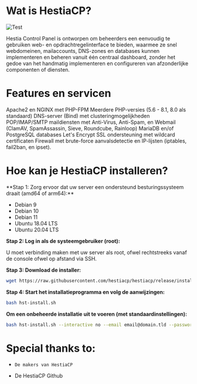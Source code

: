 <h1> Wat is HestiaCP? </h1>

![Test](https://camo.githubusercontent.com/7b2c9babb427264c2ea1e839df416840ad60baf5aa516146d804903520c540c6/68747470733a2f2f68657374696163702e636f6d2f696d672f73637265656e5f4865737469615365727665722d6461726b2e706e67)



Hestia Control Panel is ontworpen om beheerders een eenvoudig te gebruiken web- en opdrachtregelinterface te bieden, waarmee ze snel webdomeinen, mailaccounts, DNS-zones en databases kunnen implementeren en beheren vanuit één centraal dashboard, zonder het gedoe van het handmatig implementeren en configureren van afzonderlijke componenten of diensten.

<h1> Features en servicen </h1>

Apache2 en NGINX met PHP-FPM
Meerdere PHP-versies (5.6 - 8.1, 8.0 als standaard)
DNS-server (Bind) met clusteringmogelijkheden
POP/IMAP/SMTP maildiensten met Anti-Virus, Anti-Spam, en Webmail (ClamAV, SpamAssassin, Sieve, Roundcube, Rainloop)
MariaDB en/of PostgreSQL databases
Let's Encrypt SSL ondersteuning met wildcard certificaten
Firewall met brute-force aanvalsdetectie en IP-lijsten (iptables, fail2ban, en ipset).

<h1> Hoe kan je HestiaCP installeren? </h1>
**Stap 1: Zorg ervoor dat uw server een ondersteund besturingssysteem draait (amd64 of arm64):**

  * Debian 9
  * Debian 10
  * Debian 11
  * Ubuntu 18.04 LTS
  * Ubuntu 20.04 LTS

**Stap 2: Log in als de systeemgebruiker (root):**

U moet verbinding maken met uw server als root, ofwel rechtstreeks vanaf de console ofwel op afstand via SSH.

**Stap 3: Download de installer:**
```bash
wget https://raw.githubusercontent.com/hestiacp/hestiacp/release/install/hst-install.sh
```
**Stap 4: Start het installatieprogramma en volg de aanwijzingen:**
```bash
bash hst-install.sh
```
**Om een onbeheerde installatie uit te voeren (met standaardinstellingen):**
```bash
bash hst-install.sh --interactive no --email email@domain.tld --password p4ssw0rd --hostname hostname.domain.tld -f
```

# Special thanks to:

*     De makers van HestiaCP
* De HestiaCP Github